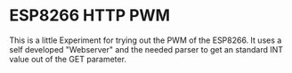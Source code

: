 ESP8266 HTTP PWM
===================

This is a little Experiment for trying out the PWM of the ESP8266. It uses a self developed "Webserver" and the needed parser to get an standard INT value out of the GET parameter.



